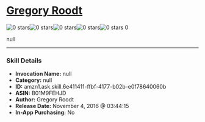 # [Gregory Roodt](http://alexa.amazon.com/#skills/amzn1.ask.skill.6e411411-ffbf-4177-b02b-e0f78640060b)
![0 stars](../../images/ic_star_border_black_18dp_1x.png)![0 stars](../../images/ic_star_border_black_18dp_1x.png)![0 stars](../../images/ic_star_border_black_18dp_1x.png)![0 stars](../../images/ic_star_border_black_18dp_1x.png)![0 stars](../../images/ic_star_border_black_18dp_1x.png) 0

null

***

### Skill Details

* **Invocation Name:** null
* **Category:** null
* **ID:** amzn1.ask.skill.6e411411-ffbf-4177-b02b-e0f78640060b
* **ASIN:** B01M9FEHJD
* **Author:** Gregory Roodt
* **Release Date:** November 4, 2016 @ 03:44:15
* **In-App Purchasing:** No
